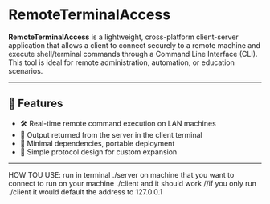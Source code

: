 # RemoteTerminalAccess

**RemoteTerminalAccess** is a lightweight, cross-platform client-server application that allows a client to connect securely to a remote machine and execute shell/terminal commands through a Command Line Interface (CLI). This tool is ideal for remote administration, automation, or education scenarios.

---

## 🚀 Features

- 🛠️ Real-time remote command execution on LAN machines
- 📄 Output returned from the server in the client terminal
- 🧱 Minimal dependencies, portable deployment
- 📡 Simple protocol design for custom expansion

---
HOW TOU USE:
  run in terminal ./server on machine that you want to connect to
  run on your machine ./client <ip address> and it should work
  //if you only run ./client it would default the address to 127.0.0.1
